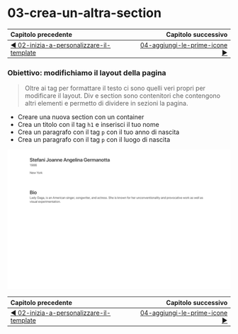 # 03-crea-un-altra-section

| Capitolo precedente  | Capitolo successivo     |
| :--------------- | ---------------: |
| [◀︎ 02-inizia-a-personalizzare-il-template](../02-inizia-a-personalizzare-il-template)| [04-aggiungi-le-prime-icone ▶︎](../04-aggiungi-le-prime-icone) |

### Obiettivo: modifichiamo il layout della pagina

> Oltre ai tag per formattare il testo ci sono quelli veri propri per modificare il layout.
> Div e section sono contenitori che contengono altri elementi e permetto di dividere in sezioni la pagina.

* Creare una nuova section con un container
* Crea un titolo con il tag `h1` e inserisci il tuo nome
* Crea un paragrafo con il tag `p`  con il tuo anno di nascita
* Crea un paragrafo con il tag `p`  con il luogo di nascita



<kbd>![03-image](../assets/Lessons/03-image.png)</kbd>

| Capitolo precedente  | Capitolo successivo     |
| :--------------- | ---------------: |
| [◀︎ 02-inizia-a-personalizzare-il-template](../02-inizia-a-personalizzare-il-template)| [04-aggiungi-le-prime-icone ▶︎](../04-aggiungi-le-prime-icone) |